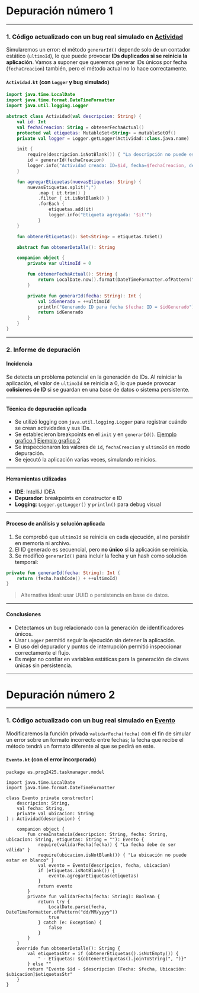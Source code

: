 # Depuración número 1
---

### **1. Código actualizado con un bug real simulado en [Actividad](https://github.com/moraalees/TaskManagerEntornos/blob/main/src/main/kotlin/model/Actividad.kt)**

Simularemos un error: el método `generarId()` depende solo de un contador estático (`ultimoId`), lo que puede provocar **IDs duplicados si se reinicia la aplicación**. Vamos a suponer que queremos generar IDs únicos por fecha (`fechaCreacion`) también, pero el método actual no lo hace correctamente.

#### `Actividad.kt` (con `Logger` y bug simulado)

```kotlin
import java.time.LocalDate
import java.time.format.DateTimeFormatter
import java.util.logging.Logger

abstract class Actividad(val descripcion: String) {
    val id: Int
    val fechaCreacion: String = obtenerFechaActual()
    protected val etiquetas: MutableSet<String> = mutableSetOf()
    private val logger = Logger.getLogger(Actividad::class.java.name)

    init {
        require(descripcion.isNotBlank()) { "La descripción no puede estar vacía" }
        id = generarId(fechaCreacion)
        logger.info("Actividad creada: ID=$id, fecha=$fechaCreacion, descripción='$descripcion'")
    }

    fun agregarEtiquetas(nuevasEtiquetas: String) {
        nuevasEtiquetas.split(";")
            .map { it.trim() }
            .filter { it.isNotBlank() }
            .forEach {
                etiquetas.add(it)
                logger.info("Etiqueta agregada: '$it'")
            }
    }

    fun obtenerEtiquetas(): Set<String> = etiquetas.toSet()

    abstract fun obtenerDetalle(): String

    companion object {
        private var ultimoId = 0

        fun obtenerFechaActual(): String {
            return LocalDate.now().format(DateTimeFormatter.ofPattern("yyyy-MM-dd"))
        }

        private fun generarId(fecha: String): Int {
            val idGenerado = ++ultimoId
            println("Generando ID para fecha $fecha: ID = $idGenerado") // Logging básico
            return idGenerado
        }
    }
}
```

---

### **2. Informe de depuración**

#### **Incidencia**

Se detecta un problema potencial en la generación de IDs. Al reiniciar la aplicación, el valor de `ultimoId` se reinicia a 0, lo que puede provocar **colisiones de ID** si se guardan en una base de datos o sistema persistente.

---

#### **Técnica de depuración aplicada**

* Se utilizó logging con `java.util.logging.Logger` para registrar cuándo se crean actividades y sus IDs.
* Se establecieron breakpoints en el `init` y en `generarId()`.
[Ejemplo grafico 1](https://github.com/moraalees/TaskManagerEntornos/blob/main/images/debug1/Captura%20de%20pantalla%202025-05-03%20130745.png)
[Ejemplo grafico 2](https://github.com/moraalees/TaskManagerEntornos/blob/main/images/debug1/Captura%20de%20pantalla%202025-05-03%20131442.png)
* Se inspeccionaron los valores de `id`, `fechaCreacion` y `ultimoId` en modo depuración.
* Se ejecutó la aplicación varias veces, simulando reinicios.

---

#### **Herramientas utilizadas**

* **IDE**: IntelliJ IDEA
* **Depurador**: breakpoints en constructor e ID
* **Logging**: `Logger.getLogger()` y `println()` para debug visual

---

#### **Proceso de análisis y solución aplicada**

1. Se comprobó que `ultimoId` se reinicia en cada ejecución, al no persistir en memoria ni archivo.
2. El ID generado es secuencial, pero **no único** si la aplicación se reinicia.
3. Se modificó `generarId()` para incluir la fecha y un hash como solución temporal:

```kotlin
private fun generarId(fecha: String): Int {
    return (fecha.hashCode() + ++ultimoId)
}
```

> Alternativa ideal: usar UUID o persistencia en base de datos.

---

#### **Conclusiones**

* Detectamos un bug relacionado con la generación de identificadores únicos.
* Usar `Logger` permitió seguir la ejecución sin detener la aplicación.
* El uso del depurador y puntos de interrupción permitió inspeccionar correctamente el flujo.
* Es mejor no confiar en variables estáticas para la generación de claves únicas sin persistencia.

---

# Depuración número 2
---

### 1. Código actualizado con un bug real simulado en [Evento](src/main/kotlin/model/Evento.kt)

Modificaremos la función privada `validarFecha(fecha)` con el fin de simular un error sobre un formato incorrecto entre fechas; la fecha que recibe el método tendrá un formato diferente al que se pedirá en este.

#### `Evento.kt` (con el error incorporado)
```
package es.prog2425.taskmanager.model

import java.time.LocalDate
import java.time.format.DateTimeFormatter

class Evento private constructor(
    descripcion: String,
    val fecha: String,
    private val ubicacion: String
) : Actividad(descripcion) {

    companion object {
        fun creaInstancia(descripcion: String, fecha: String, ubicacion: String, etiquetas: String = ""): Evento {
            require(validarFecha(fecha)) { "La fecha debe de ser válida" }
            require(ubicacion.isNotBlank()) { "La ubicación no puede estar en blanco" }
            val evento = Evento(descripcion, fecha, ubicacion)
            if (etiquetas.isNotBlank()) {
                evento.agregarEtiquetas(etiquetas)
            }
            return evento
        }
        private fun validarFecha(fecha: String): Boolean {
            return try {
                LocalDate.parse(fecha, DateTimeFormatter.ofPattern("dd/MM/yyyy"))
                true
            } catch (e: Exception) {
                false
            }
        }
    }
    override fun obtenerDetalle(): String {
        val etiquetasStr = if (obtenerEtiquetas().isNotEmpty()) {
            " - Etiquetas: ${obtenerEtiquetas().joinToString(", ")}"
        } else ""
        return "Evento $id - $descripcion [Fecha: $fecha, Ubicación: $ubicacion]$etiquetasStr"
    }
}
```
